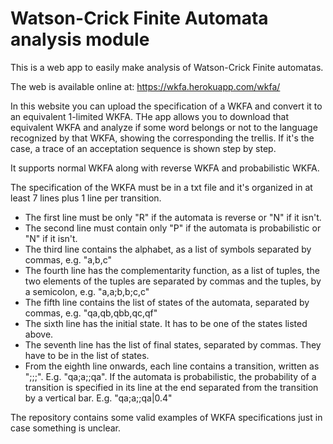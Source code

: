 # Watson-Crick Finite Automata analysis module

This is a web app to easily make analysis of Watson-Crick Finite automatas.

The web is available online at: https://wkfa.herokuapp.com/wkfa/

In this website you can upload the specification of a WKFA and convert it to an equivalent 1-limited WKFA. THe app allows you to download that equivalent WKFA and analyze if some word belongs or not to the language recognized by that WKFA, showing the corresponding the trellis. If it's the case, a trace of an acceptation sequence is shown step by step.

It supports normal WKFA along with reverse WKFA and probabilistic WKFA.

The specification of the WKFA must be in a txt file and it's organized in at least 7 lines plus 1 line per transition.
  - The first line must be only "R" if the automata is reverse or "N" if it isn't.
  - The second line must contain only "P" if the automata is probabilistic or "N" if it isn't.
  - The third line contains the alphabet, as a list of symbols separated by commas, e.g. "a,b,c"
  - The fourth line has the complementarity function, as a list of tuples, the two elements of the tuples are separated by commas and the tuples, by a semicolon, e.g. "a,a;b,b;c,c"
  - The fifth line contains the list of states of the automata, separated by commas, e.g. "qa,qb,qbb,qc,qf"
  - The sixth line has the initial state. It has to be one of the states listed above.
  - The seventh line has the list of final states, separated by commas. They have to be in the list of states.
  - From the eighth line onwards, each line contains a transition, written as "<origin state>;<symbols of upper strand separated by commas>;<symbols of lower strand separated by commas>;<destinarion state>". E.g. "qa;a;;qa".
    If the automata is probabilistic, the probability of a transition is specified in its line at the end separated from the transition by a vertical bar. E.g. "qa;a;;qa|0.4"
  
The repository contains some valid examples of WKFA specifications just in case something is unclear.
